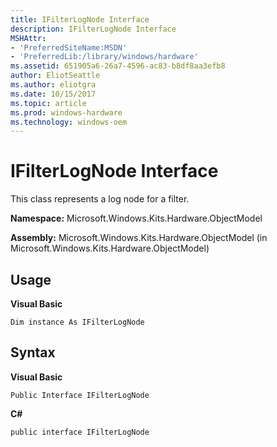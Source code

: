 ```yaml
---
title: IFilterLogNode Interface
description: IFilterLogNode Interface
MSHAttr:
- 'PreferredSiteName:MSDN'
- 'PreferredLib:/library/windows/hardware'
ms.assetid: 651905a6-26a7-4596-ac83-b8df8aa3efb8
author: EliotSeattle
ms.author: eliotgra
ms.date: 10/15/2017
ms.topic: article
ms.prod: windows-hardware
ms.technology: windows-oem
---
```


# IFilterLogNode Interface


This class represents a log node for a filter.

**Namespace:** Microsoft.Windows.Kits.Hardware.ObjectModel

**Assembly:** Microsoft.Windows.Kits.Hardware.ObjectModel (in Microsoft.Windows.Kits.Hardware.ObjectModel)

## <span id="Usage"></span><span id="usage"></span><span id="USAGE"></span>Usage


**Visual Basic**

`Dim instance As IFilterLogNode`

## <span id="Syntax"></span><span id="syntax"></span><span id="SYNTAX"></span>Syntax


**Visual Basic**

`Public Interface IFilterLogNode`

**C#**

`public interface IFilterLogNode`

 

 






